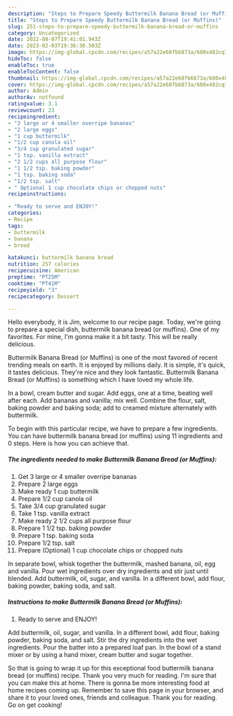 ```yaml
---
description: "Steps to Prepare Speedy Buttermilk Banana Bread (or Muffins)"
title: "Steps to Prepare Speedy Buttermilk Banana Bread (or Muffins)"
slug: 251-steps-to-prepare-speedy-buttermilk-banana-bread-or-muffins
category: Uncategorized
date: 2022-08-07T19:41:01.943Z
date: 2023-02-03T19:36:30.503Z
image: https://img-global.cpcdn.com/recipes/a57a22e68fb6873a/680x482cq70/buttermilk-banana-bread-or-muffins-recipe-main-photo.jpg
hideToc: false
enableToc: true
enableTocContent: false
thumbnail: https://img-global.cpcdn.com/recipes/a57a22e68fb6873a/680x482cq70/buttermilk-banana-bread-or-muffins-recipe-main-photo.jpg
cover: https://img-global.cpcdn.com/recipes/a57a22e68fb6873a/680x482cq70/buttermilk-banana-bread-or-muffins-recipe-main-photo.jpg
author: Admin
authorAv: notfound
ratingvalue: 3.1
reviewcount: 23
recipeingredient:
- "3 large or 4 smaller overripe bananas"
- "2 large eggs"
- "1 cup buttermilk"
- "1/2 cup canola oil"
- "3/4 cup granulated sugar"
- "1 tsp. vanilla extract"
- "2 1/2 cups all purpose flour"
- "1 1/2 tsp. baking powder"
- "1 tsp. baking soda"
- "1/2 tsp. salt"
- " Optional 1 cup chocolate chips or chopped nuts"
recipeinstructions:

- "Ready to serve and ENJOY!"
categories:
- Recipe
tags:
- buttermilk
- banana
- bread

katakunci: buttermilk banana bread 
nutrition: 257 calories
recipecuisine: American
preptime: "PT25M"
cooktime: "PT41M"
recipeyield: "3"
recipecategory: Dessert

---
```



Hello everybody, it is Jim, welcome to our recipe page. Today, we're going to prepare a special dish, buttermilk banana bread (or muffins). One of my favorites. For mine, I'm gonna make it a bit tasty. This will be really delicious.

Buttermilk Banana Bread (or Muffins) is one of the most favored of recent trending meals on earth. It is enjoyed by millions daily. It is simple, it's quick, it tastes delicious. They're nice and they look fantastic. Buttermilk Banana Bread (or Muffins) is something which I have loved my whole life.

In a bowl, cream butter and sugar. Add eggs, one at a time, beating well after each. Add bananas and vanilla; mix well. Combine the flour, salt, baking powder and baking soda; add to creamed mixture alternately with buttermilk.


To begin with this particular recipe, we have to prepare a few ingredients. You can have buttermilk banana bread (or muffins) using 11 ingredients and 0 steps. Here is how you can achieve that.

<!--inarticleads1-->

##### The ingredients needed to make Buttermilk Banana Bread (or Muffins):

1. Get 3 large or 4 smaller overripe bananas
1. Prepare 2 large eggs
1. Make ready 1 cup buttermilk
1. Prepare 1/2 cup canola oil
1. Take 3/4 cup granulated sugar
1. Take 1 tsp. vanilla extract
1. Make ready 2 1/2 cups all purpose flour
1. Prepare 1 1/2 tsp. baking powder
1. Prepare 1 tsp. baking soda
1. Prepare 1/2 tsp. salt
1. Prepare  (Optional) 1 cup chocolate chips or chopped nuts


In separate bowl, whisk together the buttermilk, mashed banana, oil, egg and vanilla. Pour wet ingredients over dry ingredients and stir just until blended. Add buttermilk, oil, sugar, and vanilla. In a different bowl, add flour, baking powder, baking soda, and salt. 

<!--inarticleads2-->

##### Instructions to make Buttermilk Banana Bread (or Muffins):


1. Ready to serve and ENJOY!

Add buttermilk, oil, sugar, and vanilla. In a different bowl, add flour, baking powder, baking soda, and salt. Stir the dry ingredients into the wet ingredients. Pour the batter into a prepared loaf pan. In the bowl of a stand mixer or by using a hand mixer, cream butter and sugar together. 

So that is going to wrap it up for this exceptional food buttermilk banana bread (or muffins) recipe. Thank you very much for reading. I'm sure that you can make this at home. There is gonna be more interesting food at home recipes coming up. Remember to save this page in your browser, and share it to your loved ones, friends and colleague. Thank you for reading. Go on get cooking!
